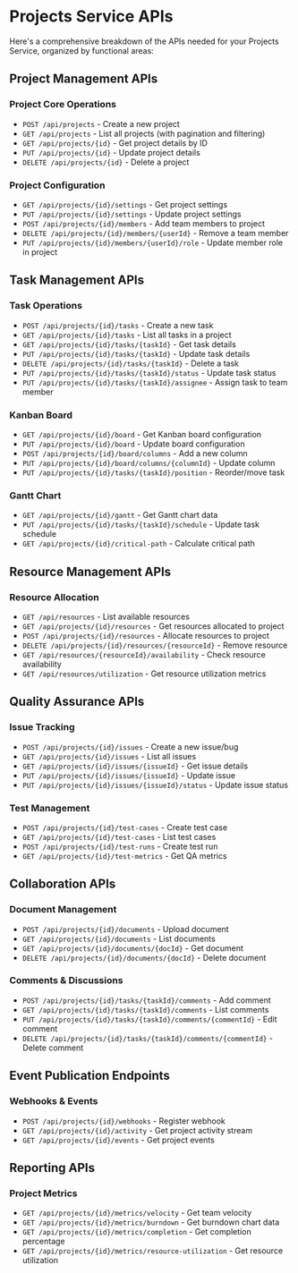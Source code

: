 # Projects Service APIs

Here's a comprehensive breakdown of the APIs needed for your Projects Service, organized by functional areas:

## Project Management APIs

### Project Core Operations
- `POST /api/projects` - Create a new project
- `GET /api/projects` - List all projects (with pagination and filtering)
- `GET /api/projects/{id}` - Get project details by ID
- `PUT /api/projects/{id}` - Update project details
- `DELETE /api/projects/{id}` - Delete a project

### Project Configuration
- `GET /api/projects/{id}/settings` - Get project settings
- `PUT /api/projects/{id}/settings` - Update project settings
- `POST /api/projects/{id}/members` - Add team members to project
- `DELETE /api/projects/{id}/members/{userId}` - Remove a team member
- `PUT /api/projects/{id}/members/{userId}/role` - Update member role in project

## Task Management APIs

### Task Operations
- `POST /api/projects/{id}/tasks` - Create a new task
- `GET /api/projects/{id}/tasks` - List all tasks in a project
- `GET /api/projects/{id}/tasks/{taskId}` - Get task details
- `PUT /api/projects/{id}/tasks/{taskId}` - Update task details
- `DELETE /api/projects/{id}/tasks/{taskId}` - Delete a task
- `PUT /api/projects/{id}/tasks/{taskId}/status` - Update task status
- `PUT /api/projects/{id}/tasks/{taskId}/assignee` - Assign task to team member

### Kanban Board
- `GET /api/projects/{id}/board` - Get Kanban board configuration
- `PUT /api/projects/{id}/board` - Update board configuration
- `POST /api/projects/{id}/board/columns` - Add a new column
- `PUT /api/projects/{id}/board/columns/{columnId}` - Update column
- `PUT /api/projects/{id}/tasks/{taskId}/position` - Reorder/move task

### Gantt Chart
- `GET /api/projects/{id}/gantt` - Get Gantt chart data
- `PUT /api/projects/{id}/tasks/{taskId}/schedule` - Update task schedule
- `GET /api/projects/{id}/critical-path` - Calculate critical path

## Resource Management APIs

### Resource Allocation
- `GET /api/resources` - List available resources
- `GET /api/projects/{id}/resources` - Get resources allocated to project
- `POST /api/projects/{id}/resources` - Allocate resources to project
- `DELETE /api/projects/{id}/resources/{resourceId}` - Remove resource
- `GET /api/resources/{resourceId}/availability` - Check resource availability
- `GET /api/resources/utilization` - Get resource utilization metrics

## Quality Assurance APIs

### Issue Tracking
- `POST /api/projects/{id}/issues` - Create a new issue/bug
- `GET /api/projects/{id}/issues` - List all issues
- `GET /api/projects/{id}/issues/{issueId}` - Get issue details
- `PUT /api/projects/{id}/issues/{issueId}` - Update issue
- `PUT /api/projects/{id}/issues/{issueId}/status` - Update issue status

### Test Management
- `POST /api/projects/{id}/test-cases` - Create test case
- `GET /api/projects/{id}/test-cases` - List test cases
- `POST /api/projects/{id}/test-runs` - Create test run
- `GET /api/projects/{id}/test-metrics` - Get QA metrics

## Collaboration APIs

### Document Management
- `POST /api/projects/{id}/documents` - Upload document
- `GET /api/projects/{id}/documents` - List documents
- `GET /api/projects/{id}/documents/{docId}` - Get document
- `DELETE /api/projects/{id}/documents/{docId}` - Delete document

### Comments & Discussions
- `POST /api/projects/{id}/tasks/{taskId}/comments` - Add comment
- `GET /api/projects/{id}/tasks/{taskId}/comments` - List comments
- `PUT /api/projects/{id}/tasks/{taskId}/comments/{commentId}` - Edit comment
- `DELETE /api/projects/{id}/tasks/{taskId}/comments/{commentId}` - Delete comment

## Event Publication Endpoints

### Webhooks & Events
- `POST /api/projects/{id}/webhooks` - Register webhook
- `GET /api/projects/{id}/activity` - Get project activity stream
- `GET /api/projects/{id}/events` - Get project events

## Reporting APIs

### Project Metrics
- `GET /api/projects/{id}/metrics/velocity` - Get team velocity
- `GET /api/projects/{id}/metrics/burndown` - Get burndown chart data
- `GET /api/projects/{id}/metrics/completion` - Get completion percentage
- `GET /api/projects/{id}/metrics/resource-utilization` - Get resource utilization
